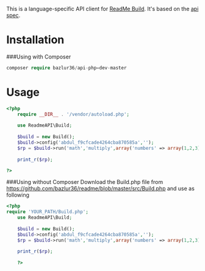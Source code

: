 This is a language-specific API client for [ReadMe Build](https://readme.build). It's based on the [api spec](https://github.com/readmeio/api-spec).

# Installation

###Using with Composer
```php
composer require bazlur36/api-php=dev-master
```

# Usage
```php
<?php
    require __DIR__ . '/vendor/autoload.php';
    
    use ReadmeAPI\Build;
    
    $build = new Build();
    $build->config('abdul_f9cfcade4264cba870585a','');
    $rp = $build->run('math','multiply',array('numbers' => array(1,2,3)));
    
    print_r($rp);

?>
```

###Using without Composer
Download the Build.php file from https://github.com/bazlur36/readme/blob/master/src/Build.php and use as following

```php
<?php
require 'YOUR_PATH/Build.php';
    use ReadmeAPI\Build;
    
    $build = new Build();
    $build->config('abdul_f9cfcade4264cba870585a','');
    $rp = $build->run('math','multiply',array('numbers' => array(1,2,3)));
    
    print_r($rp);
    
    ?>
    